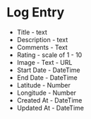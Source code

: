 # Log Entry

- Title - text
- Description - text
- Comments - Text
- Rating - scale of 1 - 10
- Image - Text - URL
- Start Date - DateTime
- End Date - DateTime
- Latitude - Number
- Longitude - Number
- Created At - DateTime
- Updated At - DateTime
